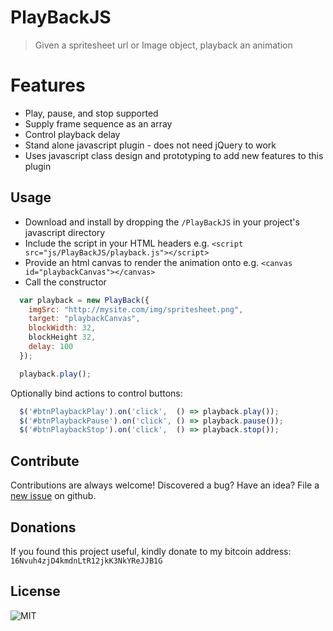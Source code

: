 # PlayBackJS
> Given a spritesheet url or Image object, playback an animation

# Features
- Play, pause, and stop supported
- Supply frame sequence as an array
- Control playback delay
- Stand alone javascript plugin - does not need jQuery to work
- Uses javascript class design and prototyping to add new features to this plugin

## Usage
- Download and install by dropping the ```/PlayBackJS``` in your project's javascript directory
- Include the script in your HTML headers e.g. ```<script src="js/PlayBackJS/playback.js"></script>```
- Provide an html canvas to render the animation onto e.g. ```<canvas id="playbackCanvas"></canvas>```
- Call the constructor
```javascript
  var playback = new PlayBack({
    imgSrc: "http://mysite.com/img/spritesheet.png",
    target: "playbackCanvas",
    blockWidth: 32,
    blockHeight 32,
    delay: 100
  });

  playback.play();
```

Optionally bind actions to control buttons:

```javascript
  $('#btnPlaybackPlay').on('click',  () => playback.play());
  $('#btnPlaybackPause').on('click', () => playback.pause());
  $('#btnPlaybackStop').on('click',  () => playback.stop());
```

## Contribute
Contributions are always welcome! Discovered a bug? Have an idea? File a [new issue](https://github.com/TheMaverickProgrammer/PlayBackJS/issues) on github.

## Donations
If you found this project useful, kindly donate to my bitcoin address: ```16Nvuh4zjD4kmdnLtR12jkK3NkYReJJB1G```

## License

![MIT](https://dl.dropbox.com/s/dmnb84n9s6sn55e/mit.png)
